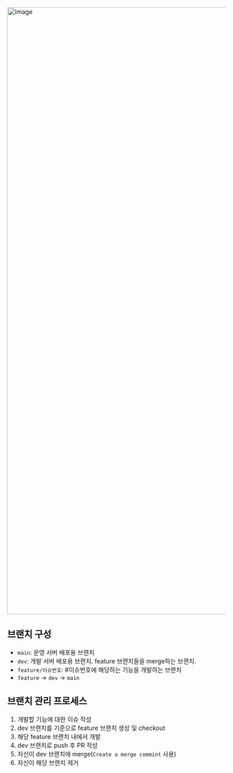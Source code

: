 <img width="1399" alt="image" src="https://github.com/infruencer/woodada-docs/assets/46119135/6341c203-c6a7-4f1e-a762-94df0eacf5c3">

## 브랜치 구성
- `main`: 운영 서버 배포용 브랜치
- `dev`: 개발 서버 배포용 브랜치. feature 브랜치들을 merge하는 브랜치.
- `feature/이슈번호`: #이슈번호에 해당하는 기능을 개발하는 브랜치
- `feature` -> `dev` -> `main`

## 브랜치 관리 프로세스
1. 개발할 기능에 대한 이슈 작성
2. dev 브랜치를 기준으로 feature 브랜치 생성 및 checkout
3. 해당 feature 브랜치 내에서 개발
4. dev 브랜치로 push 후 PR 작성
5. 자신이 dev 브랜치에 merge(`Create a merge commint` 사용)
6. 자신이 해당 브랜치 제거
